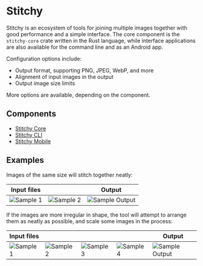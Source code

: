 
# Stitchy

Stitchy is an ecosystem of tools for joining multiple images together with good performance and a simple
interface. The core component is the `stitchy-core` crate written in the Rust language, while interface
applications are also available for the command line and as an Android app.

Configuration options include:
- Output format, supporting PNG, JPEG, WebP, and more
- Alignment of input images in the output
- Output image size limits

More options are available, depending on the component.

## Components

- [Stitchy Core](https://github.com/shining-grimace/Stitchy/tree/master/crates/stitchy-core)
- [Stitchy CLI](https://github.com/shining-grimace/Stitchy/tree/master/crates/stitchy)
- [Stitchy Mobile](https://play.google.com/store/apps/details?id=com.shininggrimace.stitchy)

## Examples

Images of the same size will stitch together neatly:

| Input files                         |                                     | Output                                            |
|-------------------------------------|-------------------------------------|---------------------------------------------------|
| ![Sample 1](./images/demo/cat1.jpg) | ![Sample 2](./images/demo/cat2.jpg) | ![Sample Output](./images/demo/stitched-cats.jpg) |

If the images are more irregular in shape, the tool will attempt to arrange them
as neatly as possible, and scale some images in the process:

| Input files | | |                                      | Output |
| --- | --- | --- |--------------------------------------| --- |
| ![Sample 1](./images/demo/Tree1.jpg) | ![Sample 2](./images/demo/Tree2.jpg) | ![Sample 3](./images/demo/Tree3.jpg) | ![Sample 4](./images/demo/Tree4.jpg) | ![Sample Output](./images/demo/TreeStitch.jpg) |
